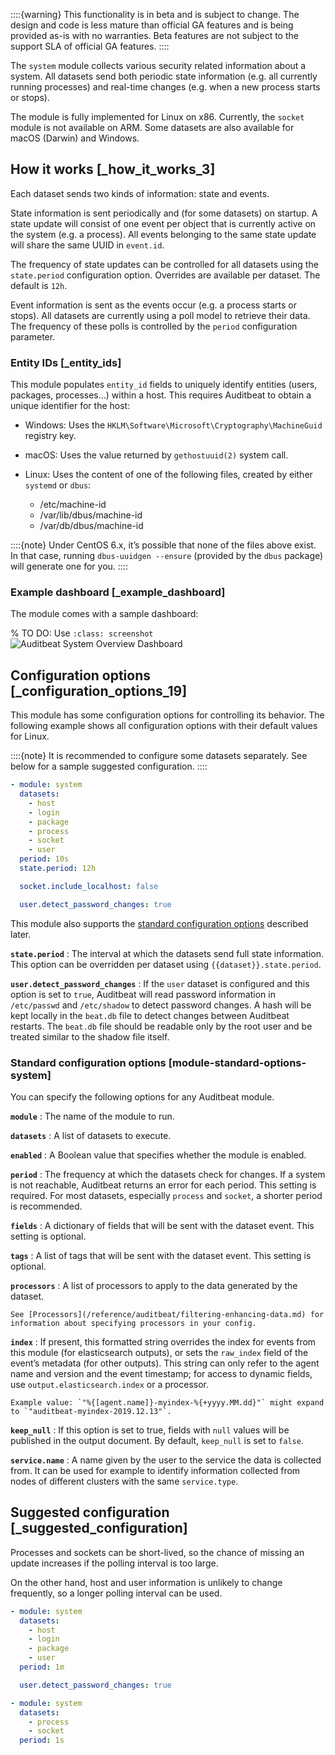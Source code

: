 ::::{warning}
This functionality is in beta and is subject to change. The design and code is less mature than official GA features and is being provided as-is with no warranties. Beta features are not subject to the support SLA of official GA features.
::::


The `system` module collects various security related information about a system. All datasets send both periodic state information (e.g. all currently running processes) and real-time changes (e.g. when a new process starts or stops).

The module is fully implemented for Linux on x86. Currently, the `socket` module is not available on ARM. Some datasets are also available for macOS (Darwin) and Windows.


## How it works [_how_it_works_3]

Each dataset sends two kinds of information: state and events.

State information is sent periodically and (for some datasets) on startup. A state update will consist of one event per object that is currently active on the system (e.g. a process). All events belonging to the same state update will share the same UUID in `event.id`.

The frequency of state updates can be controlled for all datasets using the `state.period` configuration option. Overrides are available per dataset. The default is `12h`.

Event information is sent as the events occur (e.g. a process starts or stops). All datasets are currently using a poll model to retrieve their data. The frequency of these polls is controlled by the `period` configuration parameter.


### Entity IDs [_entity_ids]

This module populates `entity_id` fields to uniquely identify entities (users, packages, processes…) within a host. This requires Auditbeat to obtain a unique identifier for the host:

* Windows: Uses the `HKLM\Software\Microsoft\Cryptography\MachineGuid` registry key.
* macOS: Uses the value returned by `gethostuuid(2)` system call.
* Linux: Uses the content of one of the following files, created by either `systemd` or `dbus`:

    * /etc/machine-id
    * /var/lib/dbus/machine-id
    * /var/db/dbus/machine-id


::::{note}
Under CentOS 6.x, it’s possible that none of the files above exist. In that case, running `dbus-uuidgen --ensure` (provided by the `dbus` package) will generate one for you.
::::



### Example dashboard [_example_dashboard]

The module comes with a sample dashboard:

% TO DO: Use `:class: screenshot`
![Auditbeat System Overview Dashboard](images/auditbeat-system-overview-dashboard.png)


## Configuration options [_configuration_options_19]

This module has some configuration options for controlling its behavior. The following example shows all configuration options with their default values for Linux.

::::{note}
It is recommended to configure some datasets separately. See below for a sample suggested configuration.
::::


```yaml
- module: system
  datasets:
    - host
    - login
    - package
    - process
    - socket
    - user
  period: 10s
  state.period: 12h

  socket.include_localhost: false

  user.detect_password_changes: true
```

This module also supports the [standard configuration options](#module-standard-options-system) described later.

**`state.period`**
:   The interval at which the datasets send full state information. This option can be overridden per dataset using `{{dataset}}.state.period`.

**`user.detect_password_changes`**
:   If the `user` dataset is configured and this option is set to `true`, Auditbeat will read password information in `/etc/passwd` and `/etc/shadow` to detect password changes. A hash will be kept locally in the `beat.db` file to detect changes between Auditbeat restarts. The `beat.db` file should be readable only by the root user and be treated similar to the shadow file itself.


### Standard configuration options [module-standard-options-system]

You can specify the following options for any Auditbeat module.

**`module`**
:   The name of the module to run.

**`datasets`**
:   A list of datasets to execute.

**`enabled`**
:   A Boolean value that specifies whether the module is enabled.

**`period`**
:   The frequency at which the datasets check for changes. If a system is not reachable, Auditbeat returns an error for each period. This setting is required. For most datasets, especially `process` and `socket`, a shorter period is recommended.

**`fields`**
:   A dictionary of fields that will be sent with the dataset event. This setting is optional.

**`tags`**
:   A list of tags that will be sent with the dataset event. This setting is optional.

**`processors`**
:   A list of processors to apply to the data generated by the dataset.

    See [Processors](/reference/auditbeat/filtering-enhancing-data.md) for information about specifying processors in your config.


**`index`**
:   If present, this formatted string overrides the index for events from this module (for elasticsearch outputs), or sets the `raw_index` field of the event’s metadata (for other outputs). This string can only refer to the agent name and version and the event timestamp; for access to dynamic fields, use `output.elasticsearch.index` or a processor.

    Example value: `"%{[agent.name]}-myindex-%{+yyyy.MM.dd}"` might expand to `"auditbeat-myindex-2019.12.13"`.


**`keep_null`**
:   If this option is set to true, fields with `null` values will be published in the output document. By default, `keep_null` is set to `false`.

**`service.name`**
:   A name given by the user to the service the data is collected from. It can be used for example to identify information collected from nodes of different clusters with the same `service.type`.


## Suggested configuration [_suggested_configuration]

Processes and sockets can be short-lived, so the chance of missing an update increases if the polling interval is too large.

On the other hand, host and user information is unlikely to change frequently, so a longer polling interval can be used.

```yaml
- module: system
  datasets:
    - host
    - login
    - package
    - user
  period: 1m

  user.detect_password_changes: true

- module: system
  datasets:
    - process
    - socket
  period: 1s
```
